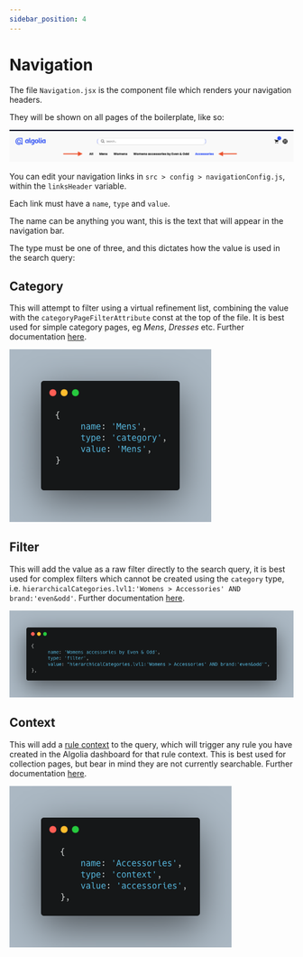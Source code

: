 ```yaml
---
sidebar_position: 4
---
```


# Navigation

The file `Navigation.jsx` is the component file which renders your navigation headers.

They will be shown on all pages of the boilerplate, like so:

![Image](../media/navigation-example.png)

You can edit your navigation links in `src > config > navigationConfig.js`, within the `linksHeader` variable.

Each link must have a `name`, `type` and `value`.

The name can be anything you want, this is the text that will appear in the navigation bar.

The type must be one of three, and this dictates how the value is used in the search query:

## Category

This will attempt to filter using a virtual refinement list, combining the value with the `categoryPageFilterAttribute` const at the top of the file. It is best used for simple category pages, eg _Mens_, _Dresses_ etc. Further documentation [here](https://www.algolia.com/doc/api-reference/api-parameters/facetFilters/).

![Image](../media/navigation-category-link.png)

## Filter

This will add the value as a raw filter directly to the search query, it is best used for complex filters which cannot be created using the `category` type, i.e. `hierarchicalCategories.lvl1:'Womens > Accessories' AND brand:'even&odd'`. Further documentation [here](https://www.algolia.com/doc/api-reference/api-parameters/filters/).

![Image](../media/navigation-filter-link.png)

## Context

This will add a [rule context](https://support.algolia.com/hc/en-us/articles/4406981936785-What-is-a-Rule-context) to the query, which will trigger any rule you have created in the Algolia dashboard for that rule context. This is best used for collection pages, but bear in mind they are not currently searchable. Further documentation [here](https://www.algolia.com/doc/guides/managing-results/rules/rules-overview/#rules-responding-to-user-context).

![Image](../media/navigation-context-link.png)

